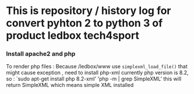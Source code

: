 # This is repository / history log for convert pyhton 2 to python 3 of product ledbox tech4sport

### Install apache2 and php
To render php files :
Because /ledbox/www use `simplexml_load_file()` that might cause exception , need to install php-xml
currently php version is 8.2, so :
`sudo apt-get install php 8.2-xml'
'php -m | grep SimpleXML'
this will return SimpleXML which means simple XML installed
